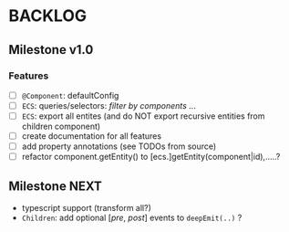 
BACKLOG
=======

## Milestone v1.0

### Features

- [ ] `@Component`: defaultConfig
- [ ] `ECS`: queries/selectors: _filter by components_ ...
- [ ] `ECS`: export all entites (and do NOT export recursive entities from children component)
- [ ] create documentation for all features
- [ ] add property annotations (see TODOs from source)
- [ ] refactor component.getEntity() to [ecs.]getEntity(component|id),.....?

## Milestone NEXT

- typescript support (transform all?)
- `Children`: add optional [_pre_, _post_] events to `deepEmit(..)` ?
